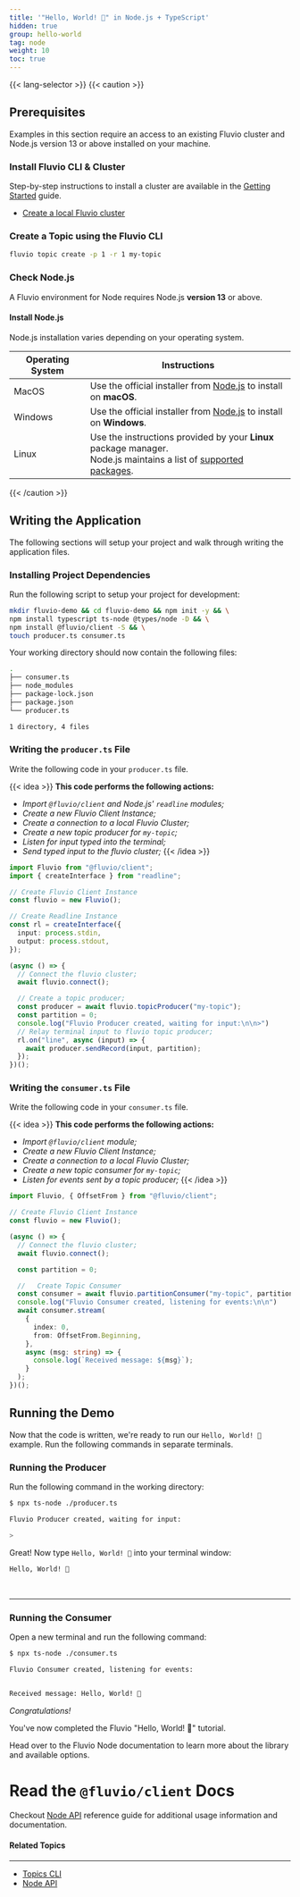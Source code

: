 ```yaml
---
title: '"Hello, World! 🎉" in Node.js + TypeScript'
hidden: true
group: hello-world
tag: node
weight: 10
toc: true
---
```

{{< lang-selector >}}
{{< caution >}}
## Prerequisites
Examples in this section require an access to an existing Fluvio cluster and Node.js version 13 or above installed on your machine.
<br />

### Install Fluvio CLI & Cluster
Step-by-step instructions to install a cluster are available in the [Getting Started](/docs/getting-started/) guide. 

* [Create a local Fluvio cluster](/docs/getting-started/install-local/)

### Create a Topic using the Fluvio CLI

```bash
fluvio topic create -p 1 -r 1 my-topic
```

### Check Node.js

A Fluvio environment for Node requires Node.js **version 13** or above.

#### Install Node.js

Node.js installation varies depending on your operating system.

|   Operating System     |         Instructions           |
|------------------------|--------------------------------|
| MacOS                  | Use the official installer from <a href="https://nodejs.org" target="_blank">Node.js</a> to install on **macOS**.  |
| Windows                | Use the official installer from <a href="https://nodejs.org" target="_blank">Node.js</a> to install on **Windows**. |
| Linux                  | Use the instructions provided by your **Linux** package manager. <br/> Node.js maintains a list of <a href="https://nodejs.org/en/download/package-manager" target="_blank">supported packages</a>.  |
{{< /caution >}}

## Writing the Application

The following sections will setup your project and walk through writing the application files.

### Installing Project Dependencies

Run the following script to setup your project for development:

```bash
mkdir fluvio-demo && cd fluvio-demo && npm init -y && \
npm install typescript ts-node @types/node -D && \
npm install @fluvio/client -S && \
touch producer.ts consumer.ts
```

Your working directory should now contain the following files:

```bash
.
├── consumer.ts
├── node_modules
├── package-lock.json
├── package.json
└── producer.ts

1 directory, 4 files

```

### Writing the `producer.ts` File

Write the following code in your `producer.ts` file.

{{< idea >}}
**This code performs the following actions:**

- _Import `@fluvio/client` and Node.js' `readline` modules;_
- _Create a new Fluvio Client Instance;_
- _Create a connection to a local Fluvio Cluster;_
- _Create a new topic producer for `my-topic`;_
- _Listen for input typed into the terminal;_
- _Send typed input to the fluvio cluster;_
{{< /idea >}}

```TypeScript
import Fluvio from "@fluvio/client";
import { createInterface } from "readline";

// Create Fluvio Client Instance
const fluvio = new Fluvio();

// Create Readline Instance
const rl = createInterface({
  input: process.stdin,
  output: process.stdout,
});

(async () => {
  // Connect the fluvio cluster;
  await fluvio.connect();

  // Create a topic producer;
  const producer = await fluvio.topicProducer("my-topic");
  const partition = 0;
  console.log("Fluvio Producer created, waiting for input:\n\n>")
  // Relay terminal input to fluvio topic producer;
  rl.on("line", async (input) => {
    await producer.sendRecord(input, partition);
  });
})();

```

### Writing the `consumer.ts` File

Write the following code in your `consumer.ts` file.

{{< idea >}}
**This code performs the following actions:**

- _Import `@fluvio/client` module;_
- _Create a new Fluvio Client Instance;_
- _Create a connection to a local Fluvio Cluster;_
- _Create a new topic consumer for `my-topic`;_
- _Listen for events sent by a topic producer;_
{{< /idea >}}


```TypeScript
import Fluvio, { OffsetFrom } from "@fluvio/client";

// Create Fluvio Client Instance
const fluvio = new Fluvio();

(async () => {
  // Connect the fluvio cluster;
  await fluvio.connect();

  const partition = 0;

  //   Create Topic Consumer
  const consumer = await fluvio.partitionConsumer("my-topic", partition);
  console.log("Fluvio Consumer created, listening for events:\n\n")
  await consumer.stream(
    {
      index: 0,
      from: OffsetFrom.Beginning,
    },
    async (msg: string) => {
      console.log(`Received message: ${msg}`);
    }
  );
})();

```

## Running the Demo

Now that the code is written, we're ready to run our `Hello, World! 🎉` example. Run the following commands in separate terminals.

### Running the Producer

Run the following command in the working directory:

```bash
$ npx ts-node ./producer.ts
```

```bash
Fluvio Producer created, waiting for input:

>
```

Great! Now type `Hello, World! 🎉` into your terminal window:

```bash
Hello, World! 🎉
```

<br/>
<hr/>

### Running the Consumer

Open a new terminal and run the following command:

```bash
$ npx ts-node ./consumer.ts
```

```bash
Fluvio Consumer created, listening for events:


Received message: Hello, World! 🎉
```

*Congratulations!*

You've now completed the Fluvio "Hello, World! 🎉" tutorial. 

Head over to the Fluvio Node documentation to learn more about the library and available options.

# Read the `@fluvio/client` Docs

Checkout [Node API](/docs/node-api/reference) reference guide for additional usage information and documentation.

#### Related Topics
-------------------
* [Topics CLI](/docs/cli/topics)
* [Node API](/docs/node-api)